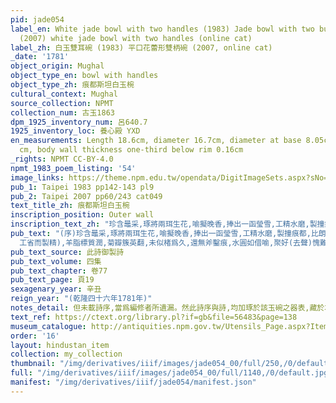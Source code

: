 ```yaml
---
pid: jade054
label_en: White jade bowl with two handles (1983) Jade bowl with two bud-shaped handles
  (2007) white jade bowl with two handles (online cat)
label_zh: 白玉雙耳碗 (1983) 平口花蕾形雙柄碗 (2007, online cat)
_date: '1781'
object_origin: Mughal
object_type_en: bowl with handles
object_type_zh: 痕都斯坦白玉椀
cultural_context: Mughal
source_collection: NPMT
collection_num: 古玉1863
dpm_1925_inventory_num: 呂640.7
1925_inventory_loc: 養心殿 YXD
en_measurements: Length 18.6cm, diameter 16.7cm, diameter at base 8.05cm, height 7.8
  cm, body wall thickness one-third below rim 0.16cm
_rights: NPMT CC-BY-4.0
npmt_1983_poem_listing: '54'
image_links: https://theme.npm.edu.tw/opendata/DigitImageSets.aspx?sNo=04010303
pub_1: Taipei 1983 pp142-143 pl9
pub_2: Taipei 2007 pp60/243 cat049
text_title_zh: 痕都斯坦白玉椀
inscription_position: Outer wall
inscription_text_zh: "珍含鼂采,琢將兩珥生花,喻擬晚香,捧出一函瑩雪,工精水磨,製撞痕都,比朗暎於冰壺,借新彫於楮葉,鑑存非寶,詠以代銘。\n\n印度良工夥,水磨佳法存,羊脂標質潤,菊瓣簇英翻,未似楮爲久,還無斧鑿痕,水圓如借喻,聚好愧難言。 "
pub_text: "(序)珍含鼂采,琢將兩珥生花,喻擬晚香,捧出一函瑩雪,工精水磨,製撞痕都,比朗暎於冰壺,借新彫於楮葉,鑑存非寶,詠以代銘。\n\n印度良工夥(華言印度即譯痕都二字,成文蓋已久矣),水磨(平聲)佳法存(彼處用水磨磨玉,
  工省而製精),羊脂標質潤,菊瓣簇英翻,未似楮爲久,還無斧鑿痕,水圓如借喻,聚好(去聲)愧難言。 "
pub_text_source: 此詩御製詩
pub_text_volume: 四集
pub_text_chapter: 卷77
pub_text_page: 頁19
sexagenary_year: 辛丑
reign_year: "(乾隆四十六年1781年)"
notes_detail: 但未載詩序,當爲編修者所遺漏。然此詩序與詩,均加琢於該玉碗之器表,藏於本院,品號呂六四07,圖版玖,插圖45。
text_ref: https://ctext.org/library.pl?if=gb&file=56483&page=138
museum_catalogue: http://antiquities.npm.gov.tw/Utensils_Page.aspx?ItemId=52282
order: '16'
layout: hindustan_item
collection: my_collection
thumbnail: "/img/derivatives/iiif/images/jade054_00/full/250,/0/default.jpg"
full: "/img/derivatives/iiif/images/jade054_00/full/1140,/0/default.jpg"
manifest: "/img/derivatives/iiif/jade054/manifest.json"
---
```

